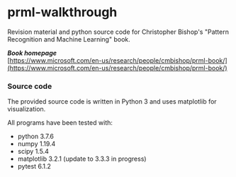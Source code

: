 # prml-walkthrough
Revision material and python source code for Christopher Bishop's "Pattern Recognition and Machine Learning" book.  

***Book homepage***  
[https://www.microsoft.com/en-us/research/people/cmbishop/prml-book/](https://www.microsoft.com/en-us/research/people/cmbishop/prml-book/)

### Source code
The provided source code is written in Python 3 and uses matplotlib for visualization.

All programs have been tested with:
* python 3.7.6
* numpy 1.19.4
* scipy 1.5.4
* matplotlib 3.2.1 (update to 3.3.3 in progress)
* pytest 6.1.2
